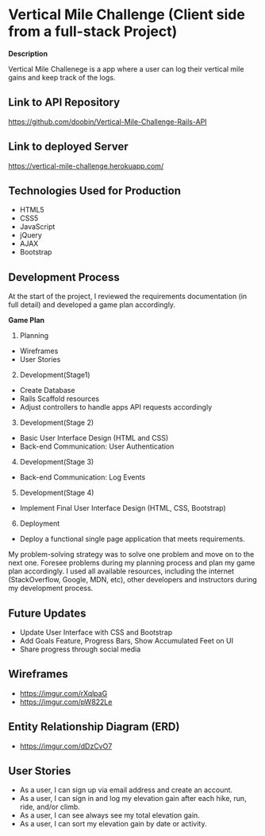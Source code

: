 # Vertical Mile Challenge (Client side from a full-stack Project)

**Description**

Vertical Mile Challenege is a app where a user can log their vertical mile gains and keep track of the logs.

## Link to API Repository

https://github.com/doobin/Vertical-Mile-Challenge-Rails-API

## Link to deployed Server

https://vertical-mile-challenge.herokuapp.com/

## Technologies Used for Production

* HTML5
* CSS5
* JavaScript
* jQuery
* AJAX
* Bootstrap

## Development Process

At the start of the project, I reviewed the requirements documentation (in full detail) and developed a game plan accordingly.

**Game Plan**

1. Planning
  * Wireframes
  * User Stories

2. Development(Stage1)
  * Create Database
  * Rails Scaffold resources
  * Adjust controllers to handle apps API requests accordingly

3. Development(Stage 2)
  * Basic User Interface Design (HTML and CSS)
  * Back-end Communication: User Authentication

4. Development(Stage 3)
  * Back-end Communication: Log Events

5. Development(Stage 4)
  * Implement Final User Interface Design (HTML, CSS, Bootstrap)

6. Deployment
  * Deploy a functional single page application that meets requirements.

My problem-solving strategy was to solve one problem and move on to the next one. Foresee problems during my planning process and plan my game plan accordingly. I used all available resources, including the internet (StackOverflow, Google, MDN, etc), other developers and instructors during my development process.

## Future Updates

* Update User Interface with CSS and Bootstrap
* Add Goals Feature, Progress Bars, Show Accumulated Feet on UI
* Share progress through social media

## Wireframes

* https://imgur.com/rXqlpaG
* https://imgur.com/pW822Le

## Entity Relationship Diagram (ERD)

* https://imgur.com/dDzCvO7

## User Stories

* As a user, I can sign up via email address and create an account.
* As a user, I can sign in and log my elevation gain after each hike, run, ride, and/or climb.
* As a user, I can see always see my total elevation gain.
* As a user, I can sort my elevation gain by date or activity.
